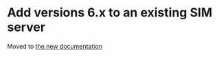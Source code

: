 Add versions 6.x to an existing SIM server
==========================================

Moved to [the new documentation](https://documentation.simplicite.io/versions/add-to-sim/v6)